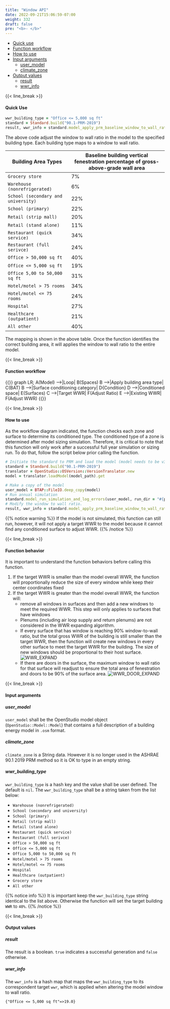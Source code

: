 ```yaml
---
title: "Window API"
date: 2022-09-21T15:06:59-07:00
weight: 332
draft: false
pre: "<b>- </b>"
---
```


- [Quick use](#quick-use)
- [Function workflow](#function-workflow)
- [How to use](#how-to-use)
- [Input arguments](#input-arguments)
  - [user_model](#user_model)
  - [climate_zone](#climate_zone)
- [Output values](#output-values)
  - [result](#result)
  - [wwr_info](#wwr_info)

{{< line_break >}}

#### Quick Use

```ruby
wwr_building_type = "Office <= 5,000 sq ft"
standard = Standard.build("90.1-PRM-2019")
result, wwr_info = standard.model_apply_prm_baseline_window_to_wall_ratio(model, climate_zone='', wwr_building_type: wwr_building_type)
```

The above code adjust the window to wall ratio in the model to the specified building type. Each building type maps to a window to wall ratio.

| Building Area Types                 | Baseline building vertical fenestration percentage of gross-above-grade wall area |
| ----------------------------------- | --------------------------------------------------------------------------------- |
| `Grocery store`                     | 7%                                                                                |
| `Warehouse (nonrefrigerated)`       | 6%                                                                                |
| `School (secondary and university)` | 22%                                                                               |
| `School (primary)`                  | 22%                                                                               |
| `Retail (strip mall)`               | 20%                                                                               |
| `Retail (stand alone)`              | 11%                                                                               |
| `Restaurant (quick service)`        | 34%                                                                               |
| `Restaurant (full serivce)`         | 24%                                                                               |
| `Office > 50,000 sq ft`             | 40%                                                                               |
| `Office <= 5,000 sq ft`             | 19%                                                                               |
| `Office 5,00 to 50,000 sq ft`       | 31%                                                                               |
| `Hotel/motel > 75 rooms`            | 34%                                                                               |
| `Hotel/motel <= 75 rooms`           | 24%                                                                               |
| `Hospital`                          | 27%                                                                               |
| `Healthcare (outpatient)`           | 21%                                                                               |
| `All other`                         | 40%                                                                               |

The mapping is shown in the above table. Once the function identifies the correct building area, it will applies the window to wall ratio to the entire model.

{{< line_break >}}

#### Function workflow

{{<mermaid align="center">}}
graph LR;
A(Model) -->|Loop| B(Spaces)
B -->|Apply building area type| C(BAT)
B -->|Surface conditioning category| D{Condition}
D -->|Conditioned space| E(Surfaces)
C -->|Target WWR| F(Adjust Ratio)
E -->|Existing WWR| F(Adjust WWR)
{{</mermaid>}}

{{< line_break >}}

#### How to use

As the workflow diagram indicated, the function checks each zone and surface to determine its conditioned type. The conditioned type of a zone is determined after model sizing simulation. Therefore, it is critical to note that this function will only work after a successful full year simulation or sizing run. To do that, follow the script below prior calling the function.

```ruby
# Initiate the standard to PRM and load the model (model needs to be v3.4 or lower)
standard = Standard.build("90.1-PRM-2019")
translator = OpenStudio::OSVersion::VersionTranslator.new
model = translator.loadModel(model_path).get

# Make a copy of the model
user_model = BTAP::FileIO.deep_copy(model)
# Run annual simulation
standard.model_run_simulation_and_log_errors(user_model, run_dir = "#{prototype_dir}/PROP")
# Modify the window to wall ratio.
result, wwr_info = standard.model_apply_prm_baseline_window_to_wall_ratio(user_model, climate_zone, wwr_building_type: wwr_building_type)
```

{{% notice warning %}}
If the model is not simulated, this function can still run, however, it will not apply a target WWR to the model because it cannot find any conditioned surface to adjust WWR.
{{% /notice %}}

{{< line_break >}}

#### Function behavior

It is important to understand the function behaviors before calling this function.

1. If the target WWR is smaller than the model overall WWR, the function will proportionally reduce the size of every window while keep their center coordinates fixed
2. If the target WWR is greater than the model overall WWR, the function will:
   - remove all windows in surfaces and then add a new windows to meet the required WWR. This step will only applies to surfaces that have windows
   - Plenums (including air loop supply and return plenums) are not considered in the WWR expanding algorithm.
   - If every surface that has window is reaching 90% window-to-wall ratio, but the total gross WWR of the building is still smaller than the target WWR, then the function will create new windows in every other surface to meet the target WWR for the building. The size of new windows should be proportional to their host surface.
     ![WWR_EXPAND](/BEM-for-PRM/user_guide/prm_api_ref/images/wwr_expand_test.PNG?width=800px&align=left&classes=border)
   - If there are doors in the surface, the maximum window to wall ratio for that surface will readjust to ensure the total area of fenestration and doors to be 90% of the surface area.
     ![WWR_DOOR_EXPAND](/BEM-for-PRM/user_guide/prm_api_ref/images/wwr_expand_doors_test.PNG?width=800px&align=left&classes=border)

{{< line_break >}}

#### Input arguments

##### user_model

`user_model` shall be the OpenStudio model object (`OpenStudio::Model::Model`) that contains a full description of a building energy model in `.osm` format.

##### climate_zone

`climate_zone` is a String data. However it is no longer used in the ASHRAE 90.1 2019 PRM method so it is OK to type in an empty string.

##### wwr_building_type

`wwr_building_type` is a hash key and the value shall be user defined. The default is `nil`. The `wwr_building_type` shall be a string taken from the list below:

- `Warehouse (nonrefrigerated)`
- `School (secondary and university)`
- `School (primary)`
- `Retail (strip mall)`
- `Retail (stand alone)`
- `Restaurant (quick service)`
- `Restaurant (full serivce)`
- `Office > 50,000 sq ft`
- `Office <= 5,000 sq ft`
- `Office 5,000 to 50,000 sq ft`
- `Hotel/motel > 75 rooms`
- `Hotel/motel <= 75 rooms`
- `Hospital`
- `Healthcare (outpatient)`
- `Grocery store`
- `All other`

{{% notice info %}}
It is important keep the `wwr_building_type` string identical to the list above. Otherwise the function will set the target building `WWR` to `40%`.
{{% /notice %}}

{{< line_break >}}

#### Output values

##### result

The result is a boolean. `true` indicates a successful generation and `false` otherwise.

##### wwr_info

The `wwr_info` is a hash map that maps the `wwr_building_type` to its correspondent target `wwr`, which is applied when altering the model window to wall ratio.

```
{"Office <= 5,000 sq ft"=>19.0}
```
